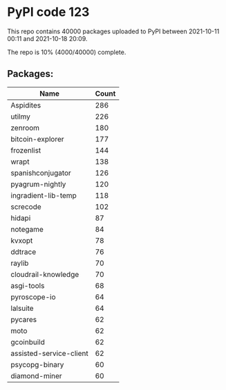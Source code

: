 # PyPI code 123

This repo contains 40000 packages uploaded to PyPI between 
2021-10-11 00:11 and 2021-10-18 20:09.

The repo is 10% (4000/40000) complete.

## Packages:

| Name  | Count |
| ----- | ----- |
| Aspidites | 286 |
| utilmy | 226 |
| zenroom | 180 |
| bitcoin-explorer | 177 |
| frozenlist | 144 |
| wrapt | 138 |
| spanishconjugator | 126 |
| pyagrum-nightly | 120 |
| ingradient-lib-temp | 118 |
| screcode | 102 |
| hidapi | 87 |
| notegame | 84 |
| kvxopt | 78 |
| ddtrace | 76 |
| raylib | 70 |
| cloudrail-knowledge | 70 |
| asgi-tools | 68 |
| pyroscope-io | 64 |
| lalsuite | 64 |
| pycares | 62 |
| moto | 62 |
| gcoinbuild | 62 |
| assisted-service-client | 62 |
| psycopg-binary | 60 |
| diamond-miner | 60 |


